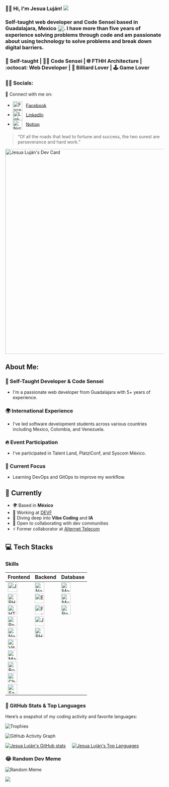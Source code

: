 ### 👨‍💻 Hi, I'm Jesua Luján! ![](https://user-images.githubusercontent.com/18350557/176309783-0785949b-9127-417c-8b55-ab5a4333674e.gif)

### Self-taught web developer and Code Sensei based in Guadalajara, Mexico <img src="https://upload.wikimedia.org/wikipedia/commons/f/fc/Flag_of_Mexico.svg" alt="Mexico Flag" width="20" style="vertical-align:middle" />. I have more than five years of experience solving problems through code and am passionate about using technology to solve problems and break down digital barriers.


### 🚀 Self-taught | 👨‍💻 Code Sensei | 🌐 FTHH Architecture | :octocat: Web Developer | 🎱 Billiard Lover | 🕹️ Game Lover

### 👨‍💻 Socials:
🔗 Connect with me on:

- <img src="https://cdn.jsdelivr.net/gh/devicons/devicon/icons/facebook/facebook-original.svg" width="30" height="30" alt="Facebook" style="vertical-align: middle; margin-right: 8px;" /> [Facebook](https://www.facebook.com/profile.php?id=100093507976508&mibextid=gik2fB)
- <img src="https://cdn.jsdelivr.net/gh/devicons/devicon/icons/linkedin/linkedin-original.svg" width="30" height="30" alt="LinkedIn" style="vertical-align: middle; margin-right: 8px;" /> [LinkedIn](https://www.linkedin.com/in/jesua-hadai-alderete-luján-a2325a121/)
- <img src="https://cdn.jsdelivr.net/gh/devicons/devicon/icons/notion/notion-original.svg" width="30" height="30" alt="Notion" style="vertical-align: middle; margin-right: 8px;" /> [Notion](https://speckle-grass-edc.notion.site/Personal-Portfolio-21ecba0082284e18a7dd154a734b5c9c)

> “Of all the roads that lead to fortune and success, the two surest are perseverance and hard work.”

<a href="https://app.daily.dev/jesulujan">
  <img src="https://api.daily.dev/devcards/v2/QwsS8WQAbbrbH5VWoOstO.png?type=wide&r=211" width="652" alt="Jesua Luján's Dev Card" />
</a>

## About Me: 
### 🚀 Self-Taught Developer & Code Sensei
- I'm a passionate web developer from Guadalajara with 5+ years of experience.

### 🌍 International Experience 
- I've led software development students across various countries including Mexico, Colombia, and Venezuela.

### 🔥 Event Participation
- I've participated in Talent Land, PlatziConf, and Syscom México.

### 🎯 Current Focus
- Learning DevOps and GitOps to improve my workflow.

## 📌 Currently
- 🌍 Based in **México**
- 🚀 Working at [DEVF](https://new.devf.la/)
- 🧠 Diving deep into **Vibe Coding** and **IA**
- 🤝 Open to collaborating with dev communities
- ⚡ Former collaborator at [Alternet Telecom](https://alternet.io/)

## 💻 Tech Stacks

### Skills

| **Frontend** | **Backend** | **Database** |
|--------------|-------------|--------------|
| <a href="https://developer.mozilla.org/en-US/docs/Web/JavaScript" target="_blank" rel="noreferrer"><img src="https://raw.githubusercontent.com/danielcranney/readme-generator/main/public/icons/skills/javascript-colored.svg" width="30" height="30" alt="JavaScript" /></a> | <a href="https://nodejs.org/en/" target="_blank" rel="noreferrer"><img src="https://raw.githubusercontent.com/danielcranney/readme-generator/main/public/icons/skills/nodejs-colored.svg" width="30" height="30" alt="NodeJS" /></a> | <a href="https://www.mongodb.com/" target="_blank" rel="noreferrer"><img src="https://raw.githubusercontent.com/danielcranney/readme-generator/main/public/icons/skills/mongodb-colored.svg" width="30" height="30" alt="MongoDB" /></a> |
| <a href="https://www.php.net/" target="_blank" rel="noreferrer"><img src="https://raw.githubusercontent.com/danielcranney/readme-generator/main/public/icons/skills/php-colored.svg" width="30" height="30" alt="PHP" /></a> | <a href="https://expressjs.com/" target="_blank" rel="noreferrer"><img src="https://raw.githubusercontent.com/danielcranney/readme-generator/main/public/icons/skills/express-colored.svg" width="30" height="30" alt="Express" /></a> | <a href="https://www.mysql.com/" target="_blank" rel="noreferrer"><img src="https://raw.githubusercontent.com/danielcranney/readme-generator/main/public/icons/skills/mysql-colored.svg" width="30" height="30" alt="MySQL" /></a> |
| <a href="https://developer.mozilla.org/en-US/docs/Glossary/HTML5" target="_blank" rel="noreferrer"><img src="https://raw.githubusercontent.com/danielcranney/readme-generator/main/public/icons/skills/html5-colored.svg" width="30" height="30" alt="HTML5" /></a> | <a href="https://fastapi.tiangolo.com/" target="_blank" rel="noreferrer"><img src="https://raw.githubusercontent.com/danielcranney/readme-generator/main/public/icons/skills/fastapi-colored.svg" width="30" height="30" alt="Fast API" /></a> | <a href="https://www.postgresql.org/" target="_blank" rel="noreferrer"><img src="https://raw.githubusercontent.com/danielcranney/readme-generator/main/public/icons/skills/postgresql-colored.svg" width="30" height="30" alt="PostgreSQL" /></a> |
| <a href="https://reactjs.org/" target="_blank" rel="noreferrer"><img src="https://raw.githubusercontent.com/danielcranney/readme-generator/main/public/icons/skills/react-colored.svg" width="30" height="30" alt="React" /></a> | <a href="https://www.oracle.com/java/" target="_blank" rel="noreferrer"><img src="https://raw.githubusercontent.com/danielcranney/readme-generator/main/public/icons/skills/java-colored.svg" width="30" height="30" alt="Java" /></a> | |
| <a href="https://nextjs.org/docs" target="_blank" rel="noreferrer"><img src="https://raw.githubusercontent.com/danielcranney/readme-generator/main/public/icons/skills/nextjs-colored.svg" width="30" height="30" alt="NextJs" /></a> | <a href="https://www.php.net/" target="_blank" rel="noreferrer"><img src="https://raw.githubusercontent.com/danielcranney/readme-generator/main/public/icons/skills/php-colored.svg" width="30" height="30" alt="PHP" /></a> | |
| <a href="https://vitejs.dev/" target="_blank" rel="noreferrer"><img src="https://raw.githubusercontent.com/danielcranney/readme-generator/main/public/icons/skills/vite-colored.svg" width="30" height="30" alt="Vite" /></a> | | |
| <a href="https://mui.com/" target="_blank" rel="noreferrer"><img src="https://raw.githubusercontent.com/danielcranney/readme-generator/main/public/icons/skills/materialui-colored.svg" width="30" height="30" alt="Material UI" /></a> | | |
| <a href="https://getbootstrap.com/" target="_blank" rel="noreferrer"><img src="https://raw.githubusercontent.com/danielcranney/readme-generator/main/public/icons/skills/bootstrap-colored.svg" width="30" height="30" alt="Bootstrap" /></a> | | |
| <a href="https://chakra-ui.com/" target="_blank" rel="noreferrer"><img src="https://raw.githubusercontent.com/danielcranney/readme-generator/main/public/icons/skills/chakra-colored.svg" width="30" height="30" alt="Chakra UI" /></a> | | |
| <a href="https://sass-lang.com/" target="_blank" rel="noreferrer"><img src="https://raw.githubusercontent.com/danielcranney/readme-generator/main/public/icons/skills/sass-colored.svg" width="30" height="30" alt="Sass" /></a> | | |

### 🚀 GitHub Stats & Top Languages

Here’s a snapshot of my coding activity and favorite languages:

![Trophies](https://github-profile-trophy.vercel.app/?username=jesualujan&theme=radical)

![GitHub Activity Graph](https://activity-graph.herokuapp.com/graph?username=jesualujan&theme=github)

<div style="display: flex; gap: 20px; flex-wrap: wrap; align-items: center;">
  <a href="https://github.com/jesualujan" target="_blank" rel="noopener noreferrer">
    <img
      src="https://github-readme-stats.vercel.app/api?username=jesualujan&show_icons=true&hide=prs,issues&title_color=10b981&text_color=0891b2&icon_color=ffffff&bg_color=22272e&hide_border=true"
      alt="Jesua Luján's GitHub stats"
      style="max-width: 100%;"
    />
  </a>
  <a href="https://github.com/jesualujan" target="_blank" rel="noopener noreferrer">
    <img
      src="https://github-readme-stats.vercel.app/api/top-langs/?username=jesualujan&langs_count=10&title_color=10b981&text_color=0891b2&icon_color=ffffff&bg_color=22272e&hide_border=true&locale=en&custom_title=Top%20Languages"
      alt="Jesua Luján's Top Languages"
      style="max-width: 100%;"
    />
  </a>
</div>

### 😂 Random Dev Meme

![Random Meme](https://meme-api.herokuapp.com/gimme)

<a href="https://www.github.com/jesualujan" target="_blank" rel="noreferrer">
  <img src="https://img.shields.io/github/followers/jesualujan?logo=github&style=for-the-badge&color=ffffff&labelColor=22272e" />
</a>
